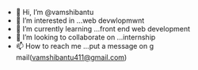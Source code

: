 - 👋 Hi, I’m @vamshibantu
- 👀 I’m interested in ...web devwlopmwnt
- 🌱 I’m currently learning ...front end web development
- 💞️ I’m looking to collaborate on ...internship
- 📫 How to reach me ...put a message on g mail(vamshibantu411@gmail.com)

<!---
vamshibantu/vamshibantu is a ✨ special ✨ repository because its `README.md` (this file) appears on your GitHub profile.
You can click the Preview link to take a look at your changes.
--->

